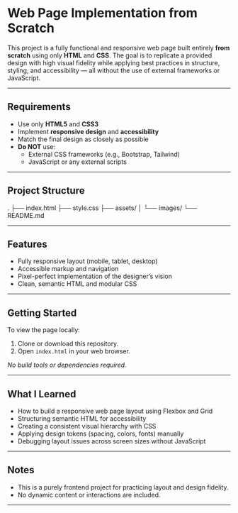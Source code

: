 # Web Page Implementation from Scratch

This project is a fully functional and responsive web page built entirely **from scratch** using only **HTML** and **CSS**. The goal is to replicate a provided design with high visual fidelity while applying best practices in structure, styling, and accessibility — all without the use of external frameworks or JavaScript.

---


##  Requirements

- Use only **HTML5** and **CSS3**
- Implement **responsive design** and **accessibility**
- Match the final design as closely as possible
- **Do NOT** use:
  - External CSS frameworks (e.g., Bootstrap, Tailwind)
  - JavaScript or any external scripts

---

##  Project Structure

.
├── index.html
├── style.css
├── assets/
│ └── images/
└── README.md


---

##  Features

- Fully responsive layout (mobile, tablet, desktop)
- Accessible markup and navigation
- Pixel-perfect implementation of the designer’s vision
- Clean, semantic HTML and modular CSS

---

## Getting Started

To view the page locally:

1. Clone or download this repository.
2. Open `index.html` in your web browser.

_No build tools or dependencies required._

---

##  What I Learned

- How to build a responsive web page layout using Flexbox and Grid
- Structuring semantic HTML for accessibility
- Creating a consistent visual hierarchy with CSS
- Applying design tokens (spacing, colors, fonts) manually
- Debugging layout issues across screen sizes without JavaScript

---

##  Notes

- This is a purely frontend project for practicing layout and design fidelity.
- No dynamic content or interactions are included.

---


